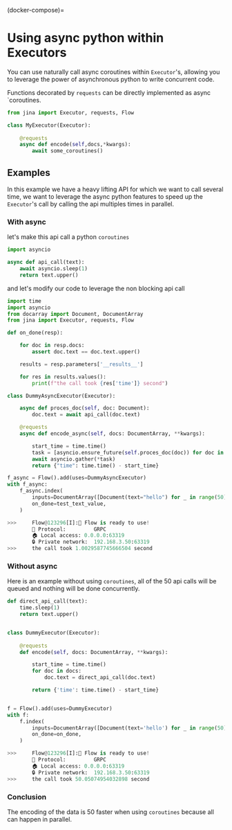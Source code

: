 (docker-compose)=
# Using async python within Executors


You can use naturally call async coroutines within `Executor`'s, allowing you to leverage the power of asynchronous
python to write concurrent code. 

Functions decorated by `requests`  can be directly implemented as async `coroutines. 

```python
from jina import Executor, requests, Flow

class MyExecutor(Executor):
    
    @requests
    async def encode(self,docs,*kwargs):
        await some_coroutines()
```

## Examples

In this example we have a heavy lifting API for which we want to call several time, we want to leverage the
async python features to speed up the `Executor`'s call by calling the api multiples times in parallel.

### With async

let's make this api call a python `coroutines`

```python
import asyncio

async def api_call(text):
    await asyncio.sleep(1)
    return text.upper()
```

and let's modify our code to leverage the non blocking api call


```python
import time
import asyncio
from docarray import Document, DocumentArray
from jina import Executor, requests, Flow

def on_done(resp):

    for doc in resp.docs:
        assert doc.text == doc.text.upper()

    results = resp.parameters['__results__']

    for res in results.values():
        print(f"the call took {res['time']} second")

class DummyAsyncExecutor(Executor):

    async def proces_doc(self, doc: Document):
        doc.text = await api_call(doc.text)

    @requests
    async def encode_async(self, docs: DocumentArray, **kwargs):

        start_time = time.time()
        task = [asyncio.ensure_future(self.proces_doc(doc)) for doc in docs]
        await asyncio.gather(*task)
        return {"time": time.time() - start_time}

f_async = Flow().add(uses=DummyAsyncExecutor)
with f_async:
    f_async.index(
        inputs=DocumentArray([Document(text="hello") for _ in range(50)]),
        on_done=test_text_value,
    )

>>>     Flow@123296[I]:🎉 Flow is ready to use!
        🔗 Protocol: 		GRPC
        🏠 Local access:	0.0.0.0:63319
        🔒 Private network:	192.168.3.50:63319
>>>     the call took 1.0029587745666504 second
```

### Without async

Here is an example without using `coroutines`, all of the 50 api calls will be queued and nothing will be done 
concurrently.

```python
def direct_api_call(text):
    time.sleep(1)
    return text.upper()


class DummyExecutor(Executor):
    
    @requests
    def encode(self, docs: DocumentArray, **kwargs):

        start_time = time.time()
        for doc in docs:
            doc.text = direct_api_call(doc.text)

        return {'time': time.time() - start_time}


f = Flow().add(uses=DummyExecutor)
with f:
    f.index(
        inputs=DocumentArray([Document(text='hello') for _ in range(50)]),
        on_done=on_done,
    )

>>>     Flow@123296[I]:🎉 Flow is ready to use!
        🔗 Protocol: 		GRPC
        🏠 Local access:	0.0.0.0:63319
        🔒 Private network:	192.168.3.50:63319
>>>     the call took 50.05074954032898 second
```


### Conclusion

The encoding of the data is 50 faster when using `coroutines` because all can happen in parallel. 











